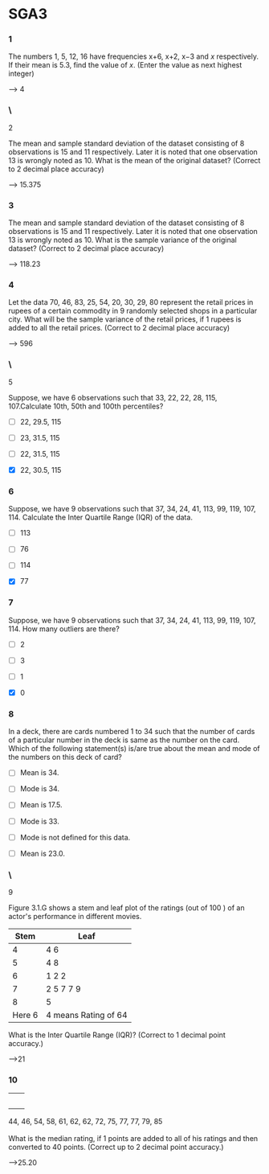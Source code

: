 # SGA3

### 1

The numbers 1, 5, 12, 16 have frequencies x+6, x+2, x−3 and _x_ respectively. If their mean is 5.3, find the value of _x_. (Enter the value as next highest integer)

\--> 4

### \
2

The mean and sample standard deviation of the dataset consisting of 8 observations is 15 and 11 respectively. Later it is noted that one observation 13 is wrongly noted as 10. What is the mean of the original dataset? (Correct to 2 decimal place accuracy)

\--> 15.375

### 3

The mean and sample standard deviation of the dataset consisting of 8 observations is 15 and 11 respectively. Later it is noted that one observation 13 is wrongly noted as 10. What is the sample variance of the original dataset? (Correct to 2 decimal place accuracy)

\--> 118.23

### 4

Let the data 70, 46, 83, 25, 54, 20, 30, 29, 80 represent the retail prices in rupees of a certain commodity in 9 randomly selected shops in a particular city. What will be the sample variance of the retail prices, if 1 rupees is added to all the retail prices. (Correct to 2 decimal place accuracy)

\--> 596

### \
5

Suppose, we have 6 observations such that 33, 22, 22, 28, 115, 107.Calculate 10th, 50th and 100th percentiles?

- [ ] 22, 29.5, 115

- [ ] 23, 31.5, 115

- [ ] 22, 31.5, 115

- [x] 22, 30.5, 115

### 6

Suppose, we have 9 observations such that 37, 34, 24, 41, 113, 99, 119, 107, 114. Calculate the Inter Quartile Range (IQR) of the data.

- [ ] 113

- [ ] 76

- [ ] 114

- [x] 77

### 7

Suppose, we have 9 observations such that 37, 34, 24, 41, 113, 99, 119, 107, 114. How many outliers are there?

- [ ] 2

- [ ] 3

- [ ] 1

- [x] 0

### 8

In a deck, there are cards numbered 1 to 34 such that the number of cards of a particular number in the deck is same as the number on the card. Which of the following statement(s) is/are true about the mean and mode of the numbers on this deck of card?

- [ ] Mean is 34.

- [ ] Mode is 34.

- [ ] Mean is 17.5.

- [ ] Mode is 33.

- [ ] Mode is not defined for this data.

- [ ] Mean is 23.0.

### \
9

Figure 3.1.G shows a stem and leaf plot of the ratings (out of 100 ) of an actor's performance in different movies.

| Stem | Leaf      |
|------|-----------|
| 4    | 4 6       |
| 5    | 4 8       |
| 6    | 1 2 2     |
| 7    | 2 5 7 7 9 |
| 8    | 5         |
Here 6 | 4 means Rating of 64

What is the Inter Quartile Range (IQR)? (Correct to 1 decimal point accuracy.)

\-->21

### 10

|  |  |
|--|--|
|  |  |
|  |  |
|  |  |
|  |  |
|  |  |
44, 46, 54, 58, 61, 62, 62, 72, 75, 77, 77, 79, 85\
\
What is the median rating, if 1 points are added to all of his ratings and then converted to 40 points. (Correct up to 2 decimal point accuracy.)

\-->25.20